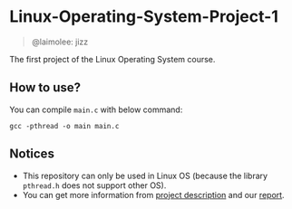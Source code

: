 # Linux-Operating-System-Project-1
> @laimolee: jizz

The first project of the Linux Operating System course.

## How to use?
You can compile `main.c` with below command:
```
gcc -pthread -o main main.c
```

## Notices
- This repository can only be used in Linux OS (because the library `pthread.h` does not support other OS).
- You can get more information from [project description](https://github.com/Cing-Chen/Linux-Operating-System-Project-1/blob/main/Project_1_Description.pdf) and our [report](https://github.com/Cing-Chen/Linux-Operating-System-Project-1/blob/main/Project_1_Report.pdf).
